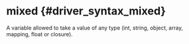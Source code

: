 mixed {#driver_syntax_mixed}
============================
A variable allowed to take a value of any type (int, string, object, array, mapping, float or closure).
